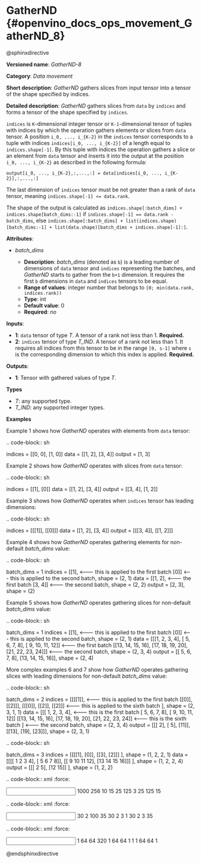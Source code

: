 # GatherND {#openvino_docs_ops_movement_GatherND_8}


@sphinxdirective



**Versioned name**: *GatherND-8*

**Category**: *Data movement*

**Short description**: *GatherND* gathers slices from input tensor into a tensor of the shape specified by indices.

**Detailed description**: *GatherND* gathers slices from ``data`` by ``indices`` and forms a tensor of the shape specified by ``indices``.

``indices`` is ``K``-dimensional integer tensor or ``K-1``-dimensional tensor of tuples with indices by which the operation
gathers elements or slices from ``data`` tensor. A position ``i_0, ..., i_{K-2}`` in the ``indices`` tensor corresponds to
a tuple with indices ``indices[i_0, ..., i_{K-2}]`` of a length equal to ``indices.shape[-1]``. By this tuple with indices
the operation gathers a slice or an element from ``data`` tensor and inserts it into the output at the position
``i_0, ..., i_{K-2}`` as described in the following formula:

``output[i_0, ..., i_{K-2},:,...,:] = data[indices[i_0, ..., i_{K-2}],:,...,:]``

The last dimension of ``indices`` tensor must be not greater than a rank of ``data`` tensor, meaning
``indices.shape[-1] <= data.rank``.

The shape of the output is calculated as ``indices.shape[:batch_dims] + indices.shape[batch_dims:-1]``
if ``indices.shape[-1] == data.rank - batch_dims``, else
``indices.shape[:batch_dims] + list(indices.shape)[batch_dims:-1] + list(data.shape)[batch_dims + indices.shape[-1]:]``.

**Attributes**:

* *batch_dims*

  * **Description**: *batch_dims* (denoted as ``b``) is a leading number of dimensions of ``data`` tensor and ``indices``
    representing the batches, and *GatherND* starts to gather from the ``b+1`` dimension. It requires the first ``b``
    dimensions in ``data`` and ``indices`` tensors to be equal.
  * **Range of values**: integer number that belongs to ``[0; min(data.rank, indices.rank))``
  * **Type**: int
  * **Default value**: 0
  * **Required**: *no*


**Inputs**:

* **1**: ``data`` tensor of type *T*. A tensor of a rank not less than 1. **Required.**
* **2**: ``indices`` tensor of type *T_IND*. A tensor of a rank not less than 1.
  It requires all indices from this tensor to be in the range ``[0, s-1]`` where ``s`` is the corresponding dimension to 
  which this index is applied. **Required.**


**Outputs**:

* **1**: Tensor with gathered values of type *T*.

**Types**

* *T*: any supported type.
* *T_IND*: any supported integer types.


**Examples**

Example 1 shows how *GatherND* operates with elements from ``data`` tensor:

.. code-block:: sh

   indices = [[0, 0],
              [1, 0]]
   data    = [[1, 2],
              [3, 4]]
   output  = [1, 3]


Example 2 shows how *GatherND* operates with slices from ``data`` tensor:

.. code-block:: sh

   indices = [[1], [0]]
   data    = [[1, 2],
              [3, 4]]
   output  = [[3, 4],
              [1, 2]]


Example 3 shows how *GatherND* operates when ``indices`` tensor has leading dimensions:

.. code-block:: sh

   indices = [[[1]], [[0]]]
   data    = [[1, 2],
              [3, 4]]
   output  = [[[3, 4]],
              [[1, 2]]]


Example 4 shows how *GatherND* operates gathering elements for non-default *batch_dims* value:

.. code-block:: sh

   batch_dims = 1
   indices = [[1],    <--- this is applied to the first batch
              [0]]    <--- this is applied to the second batch, shape = (2, 1)
   data    = [[1, 2], <--- the first batch
              [3, 4]] <--- the second batch, shape = (2, 2)
   output  = [2, 3], shape = (2)


Example 5 shows how *GatherND* operates gathering slices for non-default *batch_dims* value:

.. code-block:: sh

   batch_dims = 1
   indices = [[1], <--- this is applied to the first batch
              [0]] <--- this is applied to the second batch, shape = (2, 1)
   data    = [[[1,   2,  3,  4], [ 5,  6,  7,  8], [ 9, 10, 11, 12]]  <--- the first batch
              [[13, 14, 15, 16], [17, 18, 19, 20], [21, 22, 23, 24]]] <--- the second batch, shape = (2, 3, 4)
   output  = [[ 5,  6,  7,  8], [13, 14, 15, 16]], shape = (2, 4)


More complex examples 6 and 7 show how *GatherND* operates gathering slices with leading dimensions 
for non-default *batch_dims* value:

.. code-block:: sh

   batch_dims = 2
   indices = [[[[1]], <--- this is applied to the first batch
               [[0]],
               [[2]]],
              [[[0]],
               [[2]],
               [[2]]] <--- this is applied to the sixth batch
             ], shape = (2, 3, 1, 1)
   data    = [[[ 1,  2,  3,  4], <--- this is the first batch
               [ 5,  6,  7,  8],
               [ 9, 10, 11, 12]]
              [[13, 14, 15, 16],
               [17, 18, 19, 20],
               [21, 22, 23, 24]] <--- this is the sixth batch
             ] <--- the second batch, shape = (2, 3, 4)
   output  = [[[ 2], [ 5], [11]], [[13], [19], [23]]], shape = (2, 3, 1)
   


.. code-block:: sh

   batch_dims = 3
   indices = [[[[1],
                [0]],
               [[3],
                [2]]]
               ], shape = (1, 2, 2, 1)
   data    = [[[[ 1  2  3  4],
                [ 5  6  7  8]],
               [[ 9 10 11 12],
                [13 14 15 16]]]
             ], shape = (1, 2, 2, 4)
   output  = [[[ 2  5],
               [12 15]]
             ], shape = (1, 2, 2)


.. code-block:: xml
   :force:

   <layer id="1" type="GatherND" version="opset8">
       <data batch_dims="0" />
       <input>
           <port id="0">
               <dim>1000</dim>
               <dim>256</dim>
               <dim>10</dim>
               <dim>15</dim>
           </port>
           <port id="1">
               <dim>25</dim>
               <dim>125</dim>
               <dim>3</dim>
           </port>
       </input>
       <output>
           <port id="3">
               <dim>25</dim>
               <dim>125</dim>
               <dim>15</dim>
           </port>
       </output>
   </layer>


.. code-block:: xml
   :force:

   <layer id="1" type="GatherND" version="opset8">
       <data batch_dims="2" />
       <input>
           <port id="0">
               <dim>30</dim>
               <dim>2</dim>
               <dim>100</dim>
               <dim>35</dim>
           </port>
           <port id="1">
               <dim>30</dim>
               <dim>2</dim>
               <dim>3</dim>
               <dim>1</dim>
           </port>
       </input>
       <output>
           <port id="3">
               <dim>30</dim>
               <dim>2</dim>
               <dim>3</dim>
               <dim>35</dim>
           </port>
       </output>
   </layer>


.. code-block:: xml
   :force:

   <layer id="1" type="GatherND" version="opset8">
       <data batch_dims="3" />
       <input>
           <port id="0">
               <dim>1</dim>
               <dim>64</dim>
               <dim>64</dim>
               <dim>320</dim>
           </port>
           <port id="1">
               <dim>1</dim>
               <dim>64</dim>
               <dim>64</dim>
               <dim>1</dim>          
               <dim>1</dim>
           </port>
       </input>
       <output>
           <port id="3">
               <dim>1</dim>
               <dim>64</dim>
               <dim>64</dim>
               <dim>1</dim>
           </port>
       </output>
   </layer>


@endsphinxdirective


